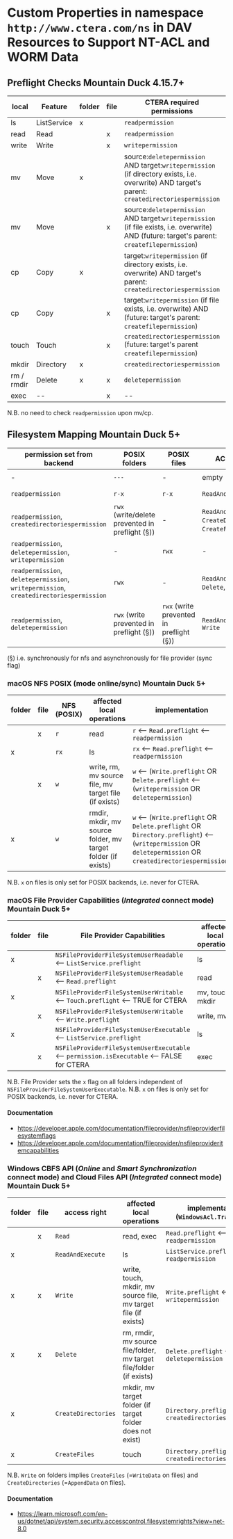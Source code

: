 # Custom Properties in namespace `http://www.ctera.com/ns` in DAV Resources to Support NT-ACL and WORM Data

## Preflight Checks Mountain Duck 4.15.7+

| local      | Feature     | folder | file | CTERA required permissions                                                                                                                      | preflight |
|------------|-------------|--------|------|-------------------------------------------------------------------------------------------------------------------------------------------------|-----------|
| ls         | ListService | x      |      | `readpermission`                                                                                                                                | x         |
| read       | Read        |        | x    | `readpermission`                                                                                                                                | x         |                      
| write      | Write       |        | x    | `writepermission`                                                                                                                               | x         |
| mv         | Move        | x      |      | source:`deletepermission` AND target:`writepermission` (if directory exists, i.e. overwrite) AND target's parent: `createdirectoriespermission` | x         |
| mv         | Move        |        | x    | source:`deletepermission` AND target:`writepermission` (if file exists, i.e. overwrite) AND (future: target's parent: `createfilepermission`)   | x         |
| cp         | Copy        | x      |      | target:`writepermission` (if directory exists, i.e. overwrite) AND target's parent: `createdirectoriespermission`                               | x         |
| cp         | Copy        |        | x    | target:`writepermission` (if file exists, i.e. overwrite) AND (future: target's parent: `createfilepermission`)                                 | x         |
| touch      | Touch       |        | x    | `createdirectoriespermission` (future: target's parent `createfilepermission`)                                                                  | x         |
| mkdir      | Directory   | x      |      | `createdirectoriespermission`                                                                                                                   | x         |
| rm / rmdir | Delete      | x      | x    | `deletepermission`                                                                                                                              | x         |
| exec       | --          |        | x    | --                                                                                                                                              | --        |

N.B. no need to check `readpermission` upon mv/cp.

## Filesystem Mapping Mountain Duck 5+

| permission set from backend                                                            | POSIX folders                                   | POSIX files                               | ACL folder                                                | ACL files                 | example folders                                                    | example files                                       |
|----------------------------------------------------------------------------------------|-------------------------------------------------|-------------------------------------------|-----------------------------------------------------------|---------------------------|--------------------------------------------------------------------|-----------------------------------------------------|
| -                                                                                      | `---`                                           | -                                         | empty                                                     | -                         | `/ACL test (Alex Berman)/NoAccess/`                                | -                                                   |
| `readpermission`                                                                       | `r-x`                                           | `r-x`                                     | `ReadAndExecute`                                          | `Read`                    | `/ACL test (Alex Berman)/ReadOnly/`                                | `/ACL test (Alex Berman)/ReadOnly/ReadOnly.txt`     |
| `readpermission`, `createdirectoriespermission`                                        | `rwx` (write/delete prevented in preflight (§)) | -                                         | `ReadAndExecute`, `CreateDirectories`, `CreateFiles` (!), | -                         | `/WORM test (Alex Berman)/Retention Folder (no write, no delete)/` | -                                                   |
| `readpermission`, `deletepermission`, `writepermission`                                | -                                               | `rwx`                                     | -                                                         | `Read`, `Delete`, `Write` | -                                                                  | `/ACL test (Alex Berman)/ReadWrite/Free Access.txt` |
| `readpermission`, `deletepermission`, `writepermission`, `createdirectoriespermission` | `rwx`                                           | -                                         | `ReadAndExecute`, `Delete`, `Write`                       | -                         | `/WORM test (Alex Berman)/`                                        | -                                                   |
| `readpermission`, `deletepermission`                                                   | `rwx` (write prevented in preflight (§))        | `rwx`  (write prevented in preflight (§)) | `ReadAndExecute`,  `Write`                                | `Read`, `Delete`, `Write` | -  (!)                                                             | - (!)                                               |

(§) i.e. synchronously for nfs and asynchronously for file provider (sync flag)

### macOS NFS POSIX (mode online/sync) Mountain Duck 5+

| folder | file | NFS (POSIX) | affected local operations                                    | implementation                                                                                                                                             |
|--------|------|-------------|--------------------------------------------------------------|------------------------------------------------------------------------------------------------------------------------------------------------------------|
|        | x    | `r`         | read                                                         | `r` <-- `Read.preflight` <-- `readpermission`                                                                                                              |
| x      |      | `rx`        | ls                                                           | `rx` <-- `Read.preflight` <-- `readpermission`                                                                                                             |                      
|        | x    | `w`         | write, rm, mv source file, mv target file (if exists)        | `w` <--  (`Write.preflight` OR `Delete.preflight`  <-- (`writepermission` OR `deletepermission`)                                                           |
| x      |      | `w`         | rmdir, mkdir, mv source folder, mv target folder (if exists) | `w` <--  (`Write.preflight` OR `Delete.preflight` OR `Directory.preflight`) <-- (`writepermission` OR `deletepermission` OR `createdirectoriespermission`) |

N.B. `x` on files is only set for POSIX backends, i.e. never for CTERA.

### macOS File Provider Capabilities (_Integrated_ connect mode) Mountain Duck 5+

| folder | file | File Provider Capabilities                                                                 | affected local operations |
|--------|------|--------------------------------------------------------------------------------------------|---------------------------|
| x      |      | `NSFileProviderFileSystemUserReadable` <-- `ListService.preflight`                         | ls                        |
|        | x    | `NSFileProviderFileSystemUserReadable` <-- `Read.preflight`                                | read                      |
| x      |      | `NSFileProviderFileSystemUserWritable` <-- `Touch.preflight`  <-- TRUE for CTERA           | mv, touch, mkdir          |
|        | x    | `NSFileProviderFileSystemUserWritable` <-- `Write.preflight`                               | write, mv                 |
| x      |      | `NSFileProviderFileSystemUserExecutable` <-- `ListService.preflight`                       | ls                        |
|        | x    | `NSFileProviderFileSystemUserExecutable` <-- `permission.isExecutable` <-- FALSE for CTERA | exec                      |

N.B. File Provider sets the `x` flag on all folders independent of `NSFileProviderFileSystemUserExecutable`.
N.B. `x` on files is only set for POSIX backends, i.e. never for CTERA.

#### Documentation

* https://developer.apple.com/documentation/fileprovider/nsfileproviderfilesystemflags
* https://developer.apple.com/documentation/fileprovider/nsfileprovideritemcapabilities

### Windows CBFS API (_Online_ and _Smart Synchronization_ connect mode) and Cloud Files API (_Integrated_ connect mode) Mountain Duck 5+

| folder | file | access right        | affected local operations                                           | implementation (`WindowsAcl.Translate`)                 |
|--------|------|---------------------|---------------------------------------------------------------------|---------------------------------------------------------|
|        | x    | `Read`              | read, exec                                                          | `Read.preflight` <-- `readpermission`                   |                      
| x      |      | `ReadAndExecute`    | ls                                                                  | `ListService.preflight` <-- `readpermission`            |                      
| x      | x    | `Write`             | write, touch, mkdir, mv source file, mv target file (if exists)     | `Write.preflight` <-- `writepermission`                 |
| x      | x    | `Delete`            | rm, rmdir, mv source file/folder, mv target file/folder (if exists) | `Delete.preflight` <-- `deletepermission`               |
| x      |      | `CreateDirectories` | mkdir, mv target folder (if target folder does not exist)           | `Directory.preflight` <-- `createdirectoriespermission` |
| x      |      | `CreateFiles`       | touch                                                               | `Directory.preflight` <-- `createdirectoriespermission` |

N.B. `Write` on folders implies `CreateFiles` (=`WriteData` on files) and `CreateDirectories` (=`AppendData` on files).

#### Documentation

* https://learn.microsoft.com/en-us/dotnet/api/system.security.accesscontrol.filesystemrights?view=net-8.0

